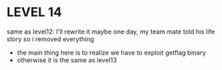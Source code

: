 # LEVEL 14
 
same as level12: I'll rewrite it maybe one day, my team mate told his life story so i removed everything

- the main thing here is to realize we have to exploit getflag binary
- otherwise it is the same as level13